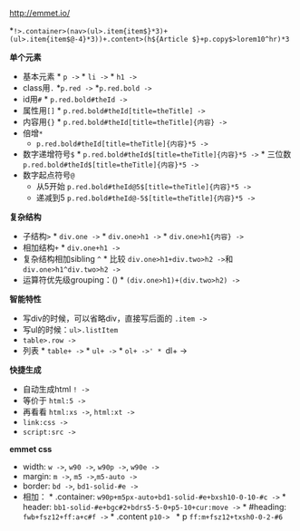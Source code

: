 

http://emmet.io/

*`!>.container>(nav>(ul>.item{item$}*3)+(ul>.item{item$@-4}*3))+.content>(h${Article $}+p.copy$>lorem10^hr)*3`

**单个元素**
   * 基本元素
    * `p ->`
    * `li ->`
    * `h1 ->`
   * class用`.`
    *`p.red ->`
    *`p.red.bold ->`
   * id用`#`
    * `p.red.bold#theId ->`
   * 属性用`[]`
    * `p.red.bold#theId[title=theTitle] ->`
   * 内容用`{}`
    * `p.red.bold#theId[title=theTitle]{内容} ->`
   * 倍增`*`
     * `p.red.bold#theId[title=theTitle]{内容}*5 ->`
   * 数字递增符号`$`
    * `p.red.bold#theId$[title=theTitle]{内容}*5 ->`
    * 三位数 `p.red.bold#theId$[title=theTitle]{内容}*5 ->`
   * 数字起点符号`@`  
     * 从5开始 `p.red.bold#theId@5$[title=theTitle]{内容}*5 ->`
     * 递减到5 `p.red.bold#theId@-5$[title=theTitle]{内容}*5 ->`

**复杂结构**
   * 子结构`>`
    * `div.one ->`
    * `div.one>h1 ->`
    * `div.one>h1{内容} ->`
   * 相加结构`+`
    * `div.one+h1 ->`
   * 复杂结构相加sibling `^`
    * 比较 `div.one>h1+div.two>h2 ->`和 `div.one>h1^div.two>h2 ->`
   * 运算符优先级grouping：()
    * `(div.one>h1)+(div.two>h2) ->`

**智能特性**
   * 写div的时候，可以省略div，直接写后面的  `.item ->`
   * 写ul的时候：`ul>.listItem`
   * `table>.row ->`
   * 列表
    * `table+ ->`
    * `ul+ ->`
    * `ol+ ->'
    * `dl+ ->

**快捷生成**
   * 自动生成html `! ->`
   * 等价于 `html:5 ->`
   * 再看看 `html:xs ->`, `html:xt ->`
   * `link:css ->`
   * `script:src ->`

**emmet css**
   * width:  `w ->`, `w90 ->`, `w90p ->`,  `w90e ->`
   * margin: `m ->`, `m5 ->`,`m5-auto ->`
   * border: `bd ->`, `bd1-solid-#e ->`
   * 相加：
    * .container: `w90p+m5px-auto+bd1-solid-#e+bxsh10-0-10-#c ->`
    * header:  `bb1-solid-#e+bgc#2+bdrs5-5-0+p5-10+cur:move ->`
    * #heading: `fwb+fsz12+ff:a+c#f ->`
    * .content `p10-> `
    * p `ff:m+fsz12+txsh0-0-2-#6`